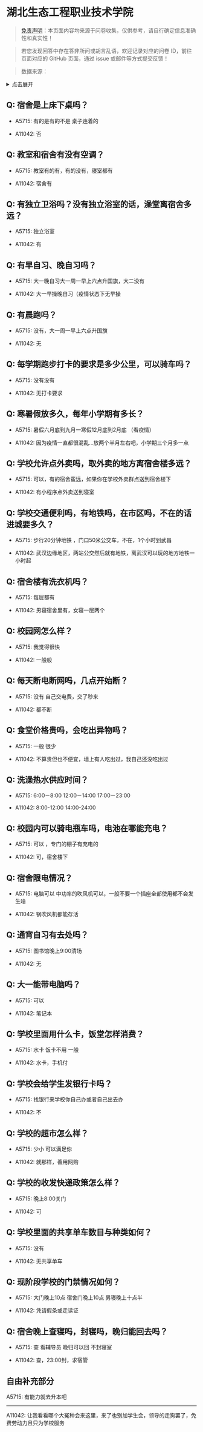 # 湖北生态工程职业技术学院

> [免责声明](https://colleges.chat/#_3)：本页面内容均来源于问卷收集，仅供参考，请自行确定信息准确性和真实性！

> 若您发现回答中存在答非所问或胡言乱语，欢迎记录对应的问卷 ID，前往页面对应的 GitHub 页面，通过 issue 或邮件等方式提交反馈！

> 数据来源：

<details><summary>点击展开</summary>
<ul>
<li>A5715: 匿名 (2022 年 06 月)</li>
<li>A11042: 匿名 (2022 年 06 月)</li>
</ul>
</details>

## Q: 宿舍是上床下桌吗？

- A5715: 有的是有的不是 桌子连着的

- A11042: 否

## Q: 教室和宿舍有没有空调？

- A5715: 教室有的有，有的没有，寝室都有

- A11042: 宿舍有

## Q: 有独立卫浴吗？没有独立浴室的话，澡堂离宿舍多远？

- A5715: 独立浴室

- A11042: 有

## Q: 有早自习、晚自习吗？

- A5715: 大一晚自习大一周一早上六点升国旗，大二没有

- A11042: 大一早操晚自习（疫情状态下无早操

## Q: 有晨跑吗？

- A5715: 没有，大一周一早上六点升国旗

- A11042: 无

## Q: 每学期跑步打卡的要求是多少公里，可以骑车吗？

- A5715: 没有没有

- A11042: 无打卡要求

## Q: 寒暑假放多久，每年小学期有多长？

- A5715: 暑假六月底到九月一寒假12月底到2月底 （看疫情）

- A11042: 因为疫情一直都很混乱…放两个半月左右吧，小学期三个月多一点

## Q: 学校允许点外卖吗，取外卖的地方离宿舍楼多远？

- A5715: 可以，有的宿舍蛮远，如果你在学校外卖群点送到宿舍楼下

- A11042: 有小程序点外卖送到寝室

## Q: 学校交通便利吗，有地铁吗，在市区吗，不在的话进城要多久？

- A5715: 步行20分钟地铁 ，门口50米公交车，不在，1个小时到武昌

- A11042: 武汉边缘地区，两站公交然后就有地铁，离武汉可以玩的地方地铁一小时起

## Q: 宿舍楼有洗衣机吗？

- A5715: 每层都有

- A11042: 男寝宿舍里有，女寝一层两个

## Q: 校园网怎么样？

- A5715: 我觉得很快

- A11042: 一般般

## Q: 每天断电断网吗，几点开始断？

- A5715: 没有  自己交电费，交了秒来

- A11042: 都不断

## Q: 食堂价格贵吗，会吃出异物吗？

- A5715: 一般 很少

- A11042: 不算贵但也不便宜，墙上有人吃出过，我自己还没吃出过

## Q: 洗澡热水供应时间？

- A5715: 6:00－8:00  12:00－14:00 17:00－23:00

- A11042: 8:00-12:00 14:00-24:00

## Q: 校园内可以骑电瓶车吗，电池在哪能充电？

- A5715: 可以 ，专门的棚子有充电的

- A11042: 可，宿舍楼下

## Q: 宿舍限电情况？

- A5715: 电脑可以  中功率的吹风机可以，一般不要一个插座全部使用都不会发生啥

- A11042: 锅吹风机都能存活

## Q: 通宵自习有去处吗？

- A5715: 图书馆晚上9:00清场

- A11042: 无

## Q: 大一能带电脑吗？

- A5715: 可以

- A11042: 笔记本

## Q: 学校里面用什么卡，饭堂怎样消费？

- A5715: 水卡    饭卡不用 一般

- A11042: 水卡，手机付

## Q: 学校会给学生发银行卡吗？

- A5715: 找银行来学校你自己办或者自己出去办

- A11042: 不

## Q: 学校的超市怎么样？

- A5715: 少小 可以满足你

- A11042: 就那样，善用网购

## Q: 学校的收发快递政策怎么样？

- A5715: 晚上8:00关门

- A11042: 可

## Q: 学校里面的共享单车数目与种类如何？

- A5715: 没有

- A11042: 无共享单车

## Q: 现阶段学校的门禁情况如何？

- A5715: 大门晚上10点 宿舍门晚上10点 男寝晚上十点半

- A11042: 凭请假条或走读证

## Q: 宿舍晚上查寝吗，封寝吗，晚归能回去吗？

- A5715: 查 看辅导员  晚归可以回  不封寝室

- A11042: 查，23:00封，求宿管

## 自由补充部分

A5715: 有能力就去升本吧

***

A11042: 让我看看哪个大冤种会来这里，来了也别加学生会，领导的走狗罢了，免费劳动力且只为学校服务